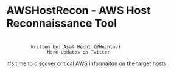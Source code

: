 #                                                               #  
#           AWSHostRecon - AWS Host Reconnaissance Tool         #
#                                                               #


             Written by: Asaf Hecht (@Hechtov)               
                   More Updates on Twitter                    

It's time to discover critical AWS informaiton on the target hosts.
